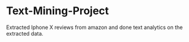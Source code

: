 # Text-Mining-Project
Extracted Iphone X reviews from amazon and done text analytics on the extracted data. 
